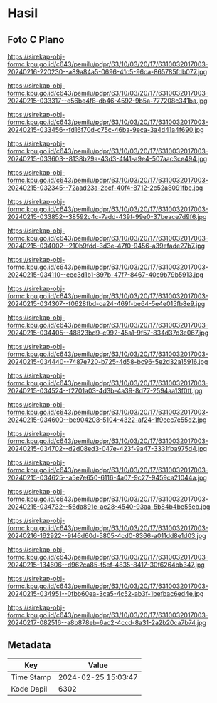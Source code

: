 # Hasil

## Foto C Plano

https://sirekap-obj-formc.kpu.go.id/c643/pemilu/pdpr/63/10/03/20/17/6310032017003-20240216-220230--a89a84a5-0696-41c5-96ca-865785fdb077.jpg

https://sirekap-obj-formc.kpu.go.id/c643/pemilu/pdpr/63/10/03/20/17/6310032017003-20240215-033317--e56be4f8-db46-4592-9b5a-777208c341ba.jpg

https://sirekap-obj-formc.kpu.go.id/c643/pemilu/pdpr/63/10/03/20/17/6310032017003-20240215-033456--fd16f70d-c75c-46ba-9eca-3a4d41a4f690.jpg

https://sirekap-obj-formc.kpu.go.id/c643/pemilu/pdpr/63/10/03/20/17/6310032017003-20240215-033603--8138b29a-43d3-4f41-a9e4-507aac3ce494.jpg

https://sirekap-obj-formc.kpu.go.id/c643/pemilu/pdpr/63/10/03/20/17/6310032017003-20240215-032345--72aad23a-2bcf-40f4-8712-2c52a8091fbe.jpg

https://sirekap-obj-formc.kpu.go.id/c643/pemilu/pdpr/63/10/03/20/17/6310032017003-20240215-033852--38592c4c-7add-439f-99e0-37beace7d9f6.jpg

https://sirekap-obj-formc.kpu.go.id/c643/pemilu/pdpr/63/10/03/20/17/6310032017003-20240215-034002--210b9fdd-3d3e-47f0-9456-a39efade27b7.jpg

https://sirekap-obj-formc.kpu.go.id/c643/pemilu/pdpr/63/10/03/20/17/6310032017003-20240215-034110--eec3d1b1-897b-47f7-8467-40c9b79b5913.jpg

https://sirekap-obj-formc.kpu.go.id/c643/pemilu/pdpr/63/10/03/20/17/6310032017003-20240215-034307--f0628fbd-ca24-469f-be64-5e4e015fb8e9.jpg

https://sirekap-obj-formc.kpu.go.id/c643/pemilu/pdpr/63/10/03/20/17/6310032017003-20240215-034405--48823bd9-c992-45a1-9f57-834d37d3e067.jpg

https://sirekap-obj-formc.kpu.go.id/c643/pemilu/pdpr/63/10/03/20/17/6310032017003-20240215-034440--7487e720-b725-4d58-bc96-5e2d32a15916.jpg

https://sirekap-obj-formc.kpu.go.id/c643/pemilu/pdpr/63/10/03/20/17/6310032017003-20240215-034524--f2701a03-4d3b-4a39-8d77-2594aa13f0ff.jpg

https://sirekap-obj-formc.kpu.go.id/c643/pemilu/pdpr/63/10/03/20/17/6310032017003-20240215-034600--be904208-5104-4322-af24-1f9cec7e55d2.jpg

https://sirekap-obj-formc.kpu.go.id/c643/pemilu/pdpr/63/10/03/20/17/6310032017003-20240215-034702--d2d08ed3-047e-423f-9a47-3331fba975d4.jpg

https://sirekap-obj-formc.kpu.go.id/c643/pemilu/pdpr/63/10/03/20/17/6310032017003-20240215-034625--a5e7e650-6116-4a07-9c27-9459ca21044a.jpg

https://sirekap-obj-formc.kpu.go.id/c643/pemilu/pdpr/63/10/03/20/17/6310032017003-20240215-034732--56da891e-ae28-4540-93aa-5b84b4be55eb.jpg

https://sirekap-obj-formc.kpu.go.id/c643/pemilu/pdpr/63/10/03/20/17/6310032017003-20240216-162922--9f46d60d-5805-4cd0-8366-a011dd8e1d03.jpg

https://sirekap-obj-formc.kpu.go.id/c643/pemilu/pdpr/63/10/03/20/17/6310032017003-20240215-134606--d962ca85-f5ef-4835-8417-30f6264bb347.jpg

https://sirekap-obj-formc.kpu.go.id/c643/pemilu/pdpr/63/10/03/20/17/6310032017003-20240215-034951--0fbb60ea-3ca5-4c52-ab3f-1befbac6ed4e.jpg

https://sirekap-obj-formc.kpu.go.id/c643/pemilu/pdpr/63/10/03/20/17/6310032017003-20240217-082516--a8b878eb-6ac2-4ccd-8a31-2a2b20ca7b74.jpg


## Metadata

| Key        | Value               |
| ---------- | ------------------- |
| Time Stamp | 2024-02-25 15:03:47 |
| Kode Dapil | 6302                |



